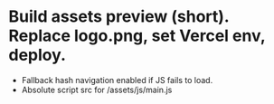 # Build assets preview (short). Replace logo.png, set Vercel env, deploy.

- Fallback hash navigation enabled if JS fails to load.
- Absolute script src for /assets/js/main.js
